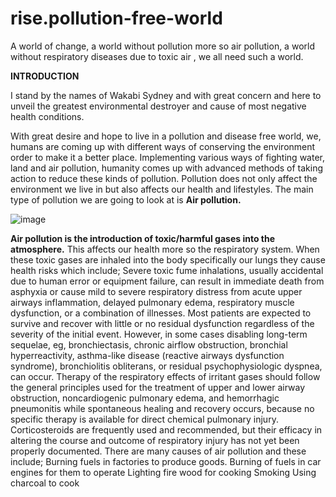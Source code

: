 # rise.pollution-free-world
A world of change, a world without pollution more so air pollution, a world without respiratory diseases due to toxic air , we all need such a world.

**INTRODUCTION**

I stand by the names of Wakabi Sydney and with great concern and here to unveil the greatest environmental destroyer and cause of most negative health conditions.

With great desire and hope to live in a pollution and disease free world, we, humans are coming up with different ways of conserving the environment order to make it a better place.
Implementing various ways of fighting water, land and air pollution, humanity comes up with advanced methods of taking action to reduce these kinds of pollution.
Pollution does not only affect the environment we live in but also affects our health and lifestyles. The main type of pollution we are going to look at is **Air pollution.**

![image](https://user-images.githubusercontent.com/96417805/213443326-50d50b68-c75d-48c8-9727-5ba3dfaeee1d.png)


**Air pollution is the introduction of toxic/harmful gases into the atmosphere.** This affects our health more so the respiratory system. When these toxic gases are inhaled into the body specifically our lungs they cause health risks which include;
Severe toxic fume inhalations, usually accidental due to human error or equipment failure, can result in immediate death from asphyxia or cause mild to severe respiratory distress from acute upper airways inflammation, delayed pulmonary edema, respiratory muscle dysfunction, or a combination of illnesses. Most patients are expected to survive and recover with little or no residual dysfunction regardless of the severity of the initial event. However, in some cases disabling long-term sequelae, eg, bronchiectasis, chronic airflow obstruction, bronchial hyperreactivity, asthma-like disease (reactive airways dysfunction syndrome), bronchiolitis obliterans, or residual psychophysiologic dyspnea, can occur. Therapy of the respiratory effects of irritant gases should follow the general principles used for the treatment of upper and lower airway obstruction, noncardiogenic pulmonary edema, and hemorrhagic pneumonitis while spontaneous healing and recovery occurs, because no specific therapy is available for direct chemical pulmonary injury. Corticosteroids are frequently used and recommended, but their efficacy in altering the course and outcome of respiratory injury has not yet been properly documented. 
There are many causes of air pollution and these include;
Burning fuels in factories to produce goods.
Burning of fuels in car engines for them to operate
Lighting fire wood for cooking
Smoking
Using charcoal to cook

